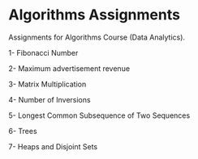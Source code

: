 # Algorithms Assignments

Assignments for Algorithms Course (Data Analytics).

1- Fibonacci Number

2- Maximum advertisement revenue

3- Matrix Multiplication

4- Number of Inversions

5- Longest Common Subsequence of Two Sequences

6- Trees

7- Heaps and Disjoint Sets
